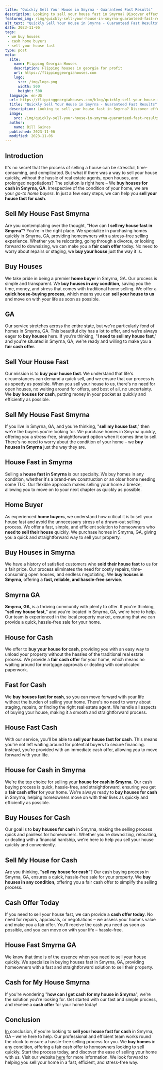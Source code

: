 ```yaml
---
title: "Quickly Sell Your House in Smyrna - Guaranteed Fast Results"
description: Looking to sell your house fast in Smyrna? Discover effective strategies and expert tips to get your property sold quickly. Explore now!
featured_img: /img/quickly-sell-your-house-in-smyrna-guaranteed-fast-results.webp
alt_text: "Quickly Sell Your House in Smyrna - Guaranteed Fast Results"
date: 2023-11-06
tags:
 - we buy houses
 - cash home buyers
 - sell your house fast
type: post
meta:
  site:
    name: Flipping Georgia Houses
    description: Flipping houses in georgia for profit
    url: https://flippinggeorgiahouses.com
    logo:
      src: /img/logo.png
      width: 500
      height: 500
  language: en-US
  url: https://flippinggeorgiahouses.com/blog/quickly-sell-your-house-in-smyrna-guaranteed-fast-results
  title: "Quickly Sell Your House in Smyrna - Guaranteed Fast Results"
  description: Looking to sell your house fast in Smyrna? Discover effective strategies and expert tips to get your property sold quickly. Explore now!
  image:
    src: /img/quickly-sell-your-house-in-smyrna-guaranteed-fast-results.webp
  author:
    name: Bill Gaines
  published: 2023-11-06
  modified: 2023-11-06
---
```


## Introduction

It's no secret that the process of selling a house can be stressful, time-consuming, and complicated. But what if there was a way to sell your house quickly, without the hassle of real estate agents, open houses, and prolonged negotiations? The solution is right here – We **buy houses for cash in Smyrna, GA**. Irrespective of the condition of your home, we are your *go-to home buyers*. In just a few easy steps, we can help you **sell your house fast for cash**. 

## Sell My House Fast Smyrna

Are you contemplating over the thought, "How can I **sell my house fast in Smyrna**"? You're in the right place. We specialize in purchasing homes quickly in Smyrna, GA, providing homeowners with a stress-free selling experience. Whether you're relocating, going through a divorce, or looking forward to downsizing, we can make you a **fair cash offer** today. No need to worry about repairs or staging, we **buy your house** just the way it is. 

## Buy Houses

We take pride in being a premier **home buyer** in Smyrna, GA. Our process is simple and transparent. We **buy houses in any condition**, saving you the time, money, and stress that comes with traditional home selling. We offer a **quick house-buying process**, which means you can **sell your house to us** and move on with your life as soon as possible. 

## GA

Our service stretches across the entire state, but we're particularly fond of homes in Smyrna, GA. This beautiful city has a lot to offer, and we're always eager to **buy houses** here. If you're thinking, "**I need to sell my house fast**," and you're situated in Smyrna, GA, we're ready and willing to make you a **fair cash offer**.

## Sell Your House Fast

Our mission is to **buy your house fast**. We understand that life's circumstances can demand a quick sell, and we ensure that our process is as speedy as possible. When you sell your house to us, there's no need for open houses, no waiting around for offers, and best of all, no uncertainty. We **buy houses for cash**, putting money in your pocket as quickly and efficiently as possible.

## Sell My House Fast Smyrna

If you live in Smyrna, GA, and you're thinking, "**sell my house fast**," then we're the buyers you're looking for. We purchase homes in Smyrna quickly, offering you a stress-free, straightforward option when it comes time to sell. There's no need to worry about the condition of your home – we **buy houses in Smyrna** just the way they are.

## House Fast in Smyrna

Selling a **house fast in Smyrna** is our specialty. We buy homes in any condition, whether it's a brand-new construction or an older home needing some TLC. Our flexible approach makes selling your home a breeze, allowing you to move on to your next chapter as quickly as possible.

## Home Buyer

As experienced **home buyers**, we understand how critical it is to sell your house fast and avoid the unnecessary stress of a drawn-out selling process. We offer a fast, simple, and efficient solution to homeowners who **need to sell their house** quickly. We purchase homes in Smyrna, GA, giving you a quick and straightforward way to sell your property.

## Buy Houses in Smyrna

We have a history of satisfied customers who **sold their house fast** to us for a fair price. Our process eliminates the need for costly repairs, time-consuming open houses, and endless negotiating. We **buy houses in Smyrna**, offering a **fast, reliable, and hassle-free service**.

## Smyrna GA

**Smyrna, GA**, is a thriving community with plenty to offer. If you're thinking, "**sell my house fast,**" and you're located in Smyrna, GA, we're here to help. Our team is experienced in the local property market, ensuring that we can provide a quick, hassle-free sale for your home.

## House for Cash

We offer to **buy your house for cash**, providing you with an easy way to unload your property without the hassles of the traditional real estate process. We provide a **fair cash offer** for your home, which means no waiting around for mortgage approvals or dealing with complicated paperwork. 

## Fast for Cash

We **buy houses fast for cash**, so you can move forward with your life without the burden of selling your home. There's no need to worry about staging, repairs, or finding the right real estate agent. We handle all aspects of buying your house, making it a smooth and straightforward process.

## House Fast Cash

With our service, you'll be able to **sell your house fast for cash**. This means you're not left waiting around for potential buyers to secure financing. Instead, you're provided with an immediate cash offer, allowing you to move forward with your life.

## House for Cash in Smyrna

We're the top choice for selling your **house for cash in Smyrna**. Our cash buying process is quick, hassle-free, and straightforward, ensuring you get a **fair cash offer** for your home. We're always ready to **buy houses for cash** in Smyrna, helping homeowners move on with their lives as quickly and efficiently as possible.

## Buy Houses for Cash

Our goal is to **buy houses for cash** in Smyrna, making the selling process quick and painless for homeowners. Whether you're downsizing, relocating, or dealing with a financial hardship, we're here to help you sell your house quickly and conveniently.

## Sell My House for Cash

Are you thinking, "**sell my house for cash**"? Our cash buying process in Smyrna, GA, ensures a quick, hassle-free sale for your property. We **buy houses in any condition**, offering you a fair cash offer to simplify the selling process. 

## Cash Offer Today

If you need to sell your house fast, we can provide a **cash offer today**. No need for repairs, appraisals, or negotiations – we assess your home's value and make you a fair offer. You'll receive the cash you need as soon as possible, and you can move on with your life – hassle-free.

## House Fast Smyrna GA

We know that time is of the essence when you need to sell your house quickly. We specialize in buying houses fast in Smyrna, GA, providing homeowners with a fast and straightforward solution to sell their property. 

## Cash for My House Smyrna

If you're wondering "**how can I get cash for my house in Smyrna**", we're the solution you're looking for. Get started with our fast and simple process, and receive a **cash offer** for your home today!

## Conclusion

[In  ](https://swifthomeshifts.com/blog/quickly-sell-your-house-in-smyrna-guaranteed-fast-results)conclusion, if you're looking to **sell your house fast for cash** in Smyrna, GA – we're here to help. Our professional and efficient team works round the clock to ensure a hassle-free selling process for you. We **buy homes** in any condition, offering a fair cash offer to homeowners looking to sell quickly. Start the process today, and discover the ease of selling your home with us. Visit our website [here](https://www.wearehomebuyers.com/we-buy-houses-smyrna/) for more information. We look forward to helping you sell your home in a fast, efficient, and stress-free way.